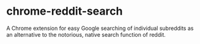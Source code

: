 # chrome-reddit-search

A Chrome extension for easy Google searching of individual subreddits as an alternative to the notorious, native search function of reddit.
